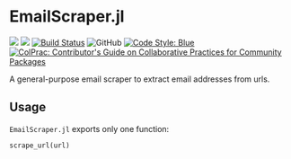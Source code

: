 # EmailScraper.jl

[![](https://img.shields.io/badge/docs-stable-blue.svg)](https://storopoli.io/EmailScraper.jl/stable)
[![](https://img.shields.io/badge/docs-dev-blue.svg)](https://storopoli.io/EmailScraper.jl/dev)
[![Build Status](https://github.com/devmotion/MCMCDiagnosticTools.jl/workflows/CI/badge.svg?branch=main)](https://github.com/devmotion/MCMCDiagnosticTools.jl/actions?query=workflow%3ACI+branch%3Amain)
![GitHub](https://img.shields.io/github/license/LabCidades/email-scraper)
[![Code Style: Blue](https://img.shields.io/badge/code%20style-blue-4495d1.svg)](https://github.com/invenia/BlueStyle)
[![ColPrac: Contributor's Guide on Collaborative Practices for Community Packages](https://img.shields.io/badge/ColPrac-Contributor's%20Guide-blueviolet)](https://github.com/SciML/ColPrac)

A general-purpose email scraper to extract email addresses from urls.

## Usage

`EmailScraper.jl` exports only one function:

```
scrape_url(url)
```
